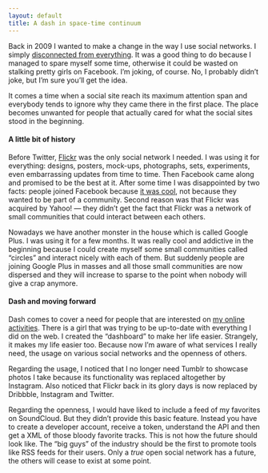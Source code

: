 ```yaml
---
layout: default
title: A dash in space-time continuum
---
```


Back in 2009 I wanted to make a change in the way I use social networks. I simply [disconnected from everything](/archive/disconnected.html). It was a good thing to do because I managed to spare myself some time, otherwise it could be wasted on stalking pretty girls on Facebook. I’m joking, of course. No, I probably didn’t joke, but I’m sure you’ll get the idea.

It comes a time when a social site reach its maximum attention span and everybody tends to ignore why they came there in the first place. The place becomes unwanted for people that actually cared for what the social sites stood in the beginning.

#### A little bit of history

Before Twitter, [Flickr](/photo/flickr.html) was the only social network I needed. I was using it for everything: designs, posters, mock-ups, photographs, sets, experiments, even embarrassing updates from time to time. Then Facebook came along and promised to be the best at it. After some time I was disappointed by two facts: people joined Facebook because [it was cool](http://www.hunterwalk.com/2012/01/sorry-mike-facebook-could-reboot-and.html), not because they wanted to be part of a community. Second reason was that Flickr was acquired by Yahoo! — they didn’t get the fact that Flickr was a network of small communities that could interact between each others.

Nowadays we have another monster in the house which is called Google Plus. I was using it for a few months. It was really cool and addictive in the beginning because I could create myself some small communities called “circles” and interact nicely with each of them. But suddenly people are joining Google Plus in masses and all those small communities are now dispersed and they will increase to sparse to the point when nobody will give a crap anymore.

#### Dash and moving forward

Dash comes to cover a need for people that are interested on [my online activities](http://lucianmarin.com/dash/). There is a girl that was trying to be up-to-date with everything I did on the web. I created the “dashboard” to make her life easier. Strangely, it makes my life easier too. Because now I’m aware of what services I really need, the usage on various social networks and the openness of others.

Regarding the usage, I noticed that I no longer need Tumblr to showcase photos I take because its functionality was replaced altogether by Instagram. Also noticed that Flickr back in its glory days is now replaced by Dribbble, Instagram and Twitter.

Regarding the openness, I would have liked to include a feed of my favorites on SoundCloud. But they didn’t provide this basic feature. Instead you have to create a developer account, receive a token, understand the API and then get a XML of those bloody favorite tracks. This is not how the future should look like. The “big guys” of the industry should be the first to promote tools like RSS feeds for their users. Only a *true* open social network has a future, the others will cease to exist at some point.
